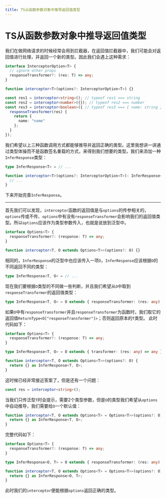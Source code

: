 ```yaml
---
title: TS从函数参数对象中推导返回值类型
---
```


# TS从函数参数对象中推导返回值类型

我们在做网络请求的时候经常会用到拦截器，在返回值拦截器中，我们可能会对返回值进行处理，并返回一个新的类型。因此我们会遇上这种需求：
```ts
interface InterceptorOption<T> {
  // ignore other props
  responseTransformer?: (res: T) => any;
}

function interceptor<T>(options?: InterceptorOption<T>) {}

const res1 = interceptor<string>(); // typeof res1 === string
const res2 = interceptor<number>({}); // typeof res2 === number
const res3 = interceptor<boolean>({ // typeof res3 === { name: string }
  responseTransformer(res) {
    return {
      name: "name"
    };
  }
});
```
我们希望以上三种函数调用方式都能够推导并返回正确的类型。这里我想讲一讲通过类型体操而不是函数签名重载的方式，来得到我们想要的类型。我们来添加一种`InferResponse`类型：
```ts
type InferResponse<T> = // ...

function interceptor<T>(options?: InterceptorOption<T>): InferResponse<T> {
  // ...
}
```
下来开始完善`InferResponse`。

---

首先我们可以发现，`interceptor`函数的返回值是与`options`的传参相关的，`options`传或不传、`options`中有没有`responseTransformer`会影响我们的返回值类型。所以`options`应该作为类型参数传入，也就是说放到泛型中。
```ts
interface Options<T> {
  responseTransformer?: (response: T) => any;
}

function interceptor<T, O extends Options<T>>(options?: O) {}
```
相同的，`InferResponse`的泛型中也应该传入一项`O`，`InferResponse`应该根据`O`的不同返回不同的类型：
```ts
type InferResponse<T, O> = // ...
```
现在我们要根据`O`类型的不同做一些判断，并且我们希望从`O`中取到`responseTransformer`的返回值类型：
```ts
type InferResponse<T, O> = O extends { responseTransformer: (res: any) => any } ? ReturnType<O["responseTransformer"]> : T;
```
如果`O`中有`responseTransformer`并且`responseTransformer`为函数时，我们取它的返回值`ReturnType<O["responseTransformer"]>`；否则返回原本的`T`类型。
此时代码如下：
```ts
interface Options<T> {
  responseTransformer?: (response: T) => any;
}

type InferResponse<T, O> = O extends { transformer: (res: any) => any } ? ReturnType<O["transformer"]> : T;

function interceptor<T, O extends Options<T>>(options?: O) {
  return {} as InferResponse<T, O>;
}
```
这时候已经非常接近答案了，但是还有一个问题：
```ts
const res = interceptor<string>();
```
当我们只传泛型`T`时会提示，需要2个类型参数，但是`O`的类型我们希望从`options`中自动推导，我们需要给`O`一个默认值：
```ts
function interceptor<T, O extends Options<T> = Options<T>>(options?: O) {
  return {} as InferResponse<T, O>;
}
```
完整代码如下：
```ts
interface Options<T> {
  responseTransformer?: (response: T) => any;
}

type InferResponse<O, T> = O extends { responseTransformer: (res: any) => any } ? ReturnType<O["responseTransformer"]> : T;

function interceptor<T, O extends Options<T> = Options<T>>(options?: O) {
  return {} as InferResponse<O, T>;
}
```
此时我们的`interceptor`便能根据`options`返回正确的类型。